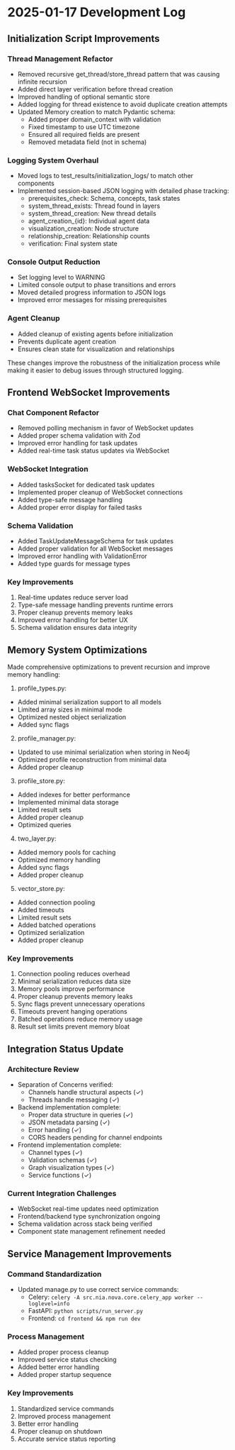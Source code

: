 # 2025-01-17 Development Log

## Initialization Script Improvements

### Thread Management Refactor
- Removed recursive get_thread/store_thread pattern that was causing infinite recursion
- Added direct layer verification before thread creation
- Improved handling of optional semantic store
- Added logging for thread existence to avoid duplicate creation attempts
- Updated Memory creation to match Pydantic schema:
  * Added proper domain_context with validation
  * Fixed timestamp to use UTC timezone
  * Ensured all required fields are present
  * Removed metadata field (not in schema)

### Logging System Overhaul
- Moved logs to test_results/initialization_logs/ to match other components
- Implemented session-based JSON logging with detailed phase tracking:
  * prerequisites_check: Schema, concepts, task states
  * system_thread_exists: Thread found in layers
  * system_thread_creation: New thread details
  * agent_creation_{id}: Individual agent data
  * visualization_creation: Node structure
  * relationship_creation: Relationship counts
  * verification: Final system state

### Console Output Reduction
- Set logging level to WARNING
- Limited console output to phase transitions and errors
- Moved detailed progress information to JSON logs
- Improved error messages for missing prerequisites

### Agent Cleanup
- Added cleanup of existing agents before initialization
- Prevents duplicate agent creation
- Ensures clean state for visualization and relationships

These changes improve the robustness of the initialization process while making it easier to debug issues through structured logging.

## Frontend WebSocket Improvements

### Chat Component Refactor
- Removed polling mechanism in favor of WebSocket updates
- Added proper schema validation with Zod
- Improved error handling for task updates
- Added real-time task status updates via WebSocket

### WebSocket Integration
- Added tasksSocket for dedicated task updates
- Implemented proper cleanup of WebSocket connections
- Added type-safe message handling
- Added proper error display for failed tasks

### Schema Validation
- Added TaskUpdateMessageSchema for task updates
- Added proper validation for all WebSocket messages
- Improved error handling with ValidationError
- Added type guards for message types

### Key Improvements
1. Real-time updates reduce server load
2. Type-safe message handling prevents runtime errors
3. Proper cleanup prevents memory leaks
4. Improved error handling for better UX
5. Schema validation ensures data integrity

## Memory System Optimizations

Made comprehensive optimizations to prevent recursion and improve memory handling:

1. profile_types.py:
- Added minimal serialization support to all models
- Limited array sizes in minimal mode
- Optimized nested object serialization
- Added sync flags

2. profile_manager.py:
- Updated to use minimal serialization when storing in Neo4j
- Optimized profile reconstruction from minimal data
- Added proper cleanup

3. profile_store.py:
- Added indexes for better performance
- Implemented minimal data storage
- Limited result sets
- Added proper cleanup
- Optimized queries

4. two_layer.py:
- Added memory pools for caching
- Optimized memory handling
- Added sync flags
- Added proper cleanup

5. vector_store.py:
- Added connection pooling
- Added timeouts
- Limited result sets
- Added batched operations
- Optimized serialization
- Added proper cleanup

### Key Improvements
1. Connection pooling reduces overhead
2. Minimal serialization reduces data size
3. Memory pools improve performance
4. Proper cleanup prevents memory leaks
5. Sync flags prevent unnecessary operations
6. Timeouts prevent hanging operations
7. Batched operations reduce memory usage
8. Result set limits prevent memory bloat

## Integration Status Update

### Architecture Review
- Separation of Concerns verified:
  * Channels handle structural aspects (✓)
  * Threads handle messaging (✓)
- Backend implementation complete:
  * Proper data structure in queries (✓)
  * JSON metadata parsing (✓)
  * Error handling (✓)
  * CORS headers pending for channel endpoints
- Frontend implementation complete:
  * Channel types (✓)
  * Validation schemas (✓)
  * Graph visualization types (✓)
  * Service functions (✓)

### Current Integration Challenges
- WebSocket real-time updates need optimization
- Frontend/backend type synchronization ongoing
- Schema validation across stack being verified
- Component state management refinement needed

## Service Management Improvements

### Command Standardization
- Updated manage.py to use correct service commands:
  * Celery: `celery -A src.nia.nova.core.celery_app worker --loglevel=info`
  * FastAPI: `python scripts/run_server.py`
  * Frontend: `cd frontend && npm run dev`

### Process Management
- Added proper process cleanup
- Improved service status checking
- Added better error handling
- Added proper startup sequence

### Key Improvements
1. Standardized service commands
2. Improved process management
3. Better error handling
4. Proper cleanup on shutdown
5. Accurate service status reporting
